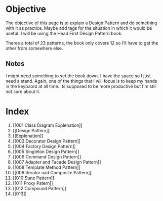 # Objective 
The objective of this page is to explain a Design Pattern and do something with it as practice. Maybe add tags for the situation in which it would be useful. I will be using the Head First Design Pattern book.

Theres a total of 23 patterns, the book only covers 12 so I'll have to get the other from somewhere else.

## Notes
I might need something to set the book down. I have the space so I just need a stand. Again, one of the things that I will focus is to keep my hands in the keybaord at all time. Its supposed to be more productive but I'm still not sure about it.
# Index
1. [[001 Class Diagram Explenation]]
2. [[Design Pattern]]
3. [[Explenation]]
4. [[003 Decorator Design Pattern]]
5. [[004 Factory Design Pattern]]
6. [[005 Singleton Design Pattern]]
7. [[006 Command Design Pattern]]
8. [[007 Adapter and Facade Design Pattern]]
9. [[008 Template Method Pattern]]
10. [[009 Iterator nad Composite Pattern]]
11. [[010 State Pattern]]
12. [[011 Proxy Patern]]
13. [[012 Compound Pattern]]
14. [[013]]

